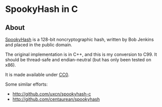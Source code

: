 
SpookyHash in C
===============

About
-----

[SpookyHash][] is a 128-bit noncryptographic hash, written by Bob Jenkins and
placed in the public domain.

The original implementation is in C++, and this is my conversion to C99. It
should be thread-safe and endian-neutral (but has only been tested on x86).

It is made available under [CC0][].

Some similar efforts:

 - http://github.com/uxcn/spookyhash-c
 - http://github.com/centaurean/spookyhash

[SpookyHash]: http://burtleburtle.net/bob/hash/spooky.html
[CC0]: http://creativecommons.org/publicdomain/zero/1.0/
